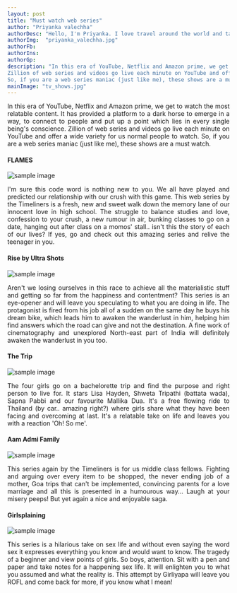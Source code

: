 ```yaml
---
layout: post
title: "Must watch web series"
author: "Priyanka valechha"
authorDesc: "Hello, I'm Priyanka. I love travel around the world and take photos of landscapes and local people."
authorImg:  "priyanka_valechha.jpg"
authorFb:
authorIns:
authorGp:
description: "In this era of YouTube, Netflix and Amazon prime, we get to watch the most relatable content. It has provided a platform to a dark horse to emerge in a way, to connect to people and put up a point which lies in every single being's conscience.
Zillion of web series and videos go live each minute on YouTube and offer a wide variety for us normal people to watch.
So, if you are a web series maniac (just like me), these shows are a must watch."
mainImage: "tv_shows.jpg"
---
```

<p style="text-align: justify;">
In this era of YouTube, Netflix and Amazon prime, we get to watch the most relatable content. It has provided a platform to a dark horse to emerge in a way, to connect to people and put up a point which lies in every single being's conscience.
Zillion of web series and videos go live each minute on YouTube and offer a wide variety for us normal people to watch.
So, if you are a web series maniac (just like me), these shows are a must watch.
</p>
<h4>FLAMES</h4>
<div class="col-md-12 my-4">
    <img src="{{ site.url }}/img/posts/flames.png " class="img-fluid z-depth-1 rounded-0" alt="sample image">
</div>
<p style="text-align: justify;">
I'm sure this code word is nothing new to you. We all have played and predicted our relationship with our crush with this game.
This web series by the Timeliners is a fresh, new and sweet walk down the memory lane of our innocent love in high school. The struggle to balance studies and love, confession to your crush, a new rumour in air, bunking classes to go on a date, hanging out after class on a momos' stall.. isn't this the story of each of our lives? If yes, go and check out this amazing series and relive the teenager in you.
</p>
<h4>Rise by Ultra Shots</h4>
<div class="col-md-12 my-4">
    <img src="{{ site.url }}/img/posts/rise.jpg " class="img-fluid z-depth-1 rounded-0" alt="sample image">
</div>
<p style="text-align: justify;">
Aren't we losing ourselves in this race to achieve all the materialistic stuff and getting so far from the happiness and contentment? This series is an eye-opener and will leave you speculating to what you are doing in life.
The protagonist is fired from his job all of a sudden on the same day he buys his dream bike, which leads him to awaken the wanderlust in him, helping him find answers which the road can give and not the destination. A fine work of cinematography and unexplored North-east part of India will definitely awaken the wanderlust in you too.
</p>
<h4>The Trip</h4>
<div class="col-md-12 my-4">
    <img src="{{ site.url }}/img/posts/the_trip.jpg " class="img-fluid z-depth-1 rounded-0" alt="sample image">
</div>
<p style="text-align: justify;">
The four girls go on a bachelorette trip and find the purpose and right person to live for. It stars Lisa Hayden, Shweta Tripathi (battata wada), Sapna Pabbi and our favourite Mallika Dua. It's a free flowing ride to Thailand (by car.. amazing right?) where girls share what they have been facing and overcoming at last. It's a relatable take on life and leaves you with a reaction 'Oh! So me'.
</p>
<h4>Aam Admi Family</h4>
<div class="col-md-12 my-4">
    <img src="{{ site.url }}/img/posts/aam_aadmi_family.jpg " class="img-fluid z-depth-1 rounded-0" alt="sample image">
</div>
<p style="text-align: justify;">
This series again by the Timeliners is for us middle class fellows. Fighting and arguing over every item to be shopped, the never ending job of a mother, Goa trips that can't be implemented, convincing parents for a love marriage and all this is presented in a humourous way... Laugh at your misery peeps! But yet again a nice and enjoyable saga.
</p>
<h4>Girlsplaining</h4>
<div class="col-md-12 my-4">
    <img src="{{ site.url }}/img/posts/girlsplaining.jpg" class="img-fluid z-depth-1 rounded-0" alt="sample image">
</div>
<p style="text-align: justify;">
This series is a hilarious take on sex life and without even saying the word sex it expresses everything you know and would want to know. The tragedy of a beginner and view points of girls. So boys, attention. Sit with a pen and paper and take notes for a happening sex life. It will enlighten you to what you assumed and what the reality is. This attempt by Girliyapa will leave you ROFL and come back for more, if you know what I mean!
</p>
